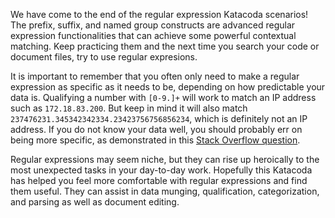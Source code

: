 We have come to the end of the regular expression Katacoda scenarios! The prefix, suffix, and named group constructs are advanced regular expression functionalities that can achieve some powerful contextual matching. Keep practicing them and the next time you search your code or document files, try to use regular expresions.

It is important to remember that you often only need to make a regular expression as specific as it needs to be, depending on how predictable your data is. Qualifying a number with `[0-9.]+` will work to match an IP address such as `172.18.83.200`. But keep in mind it will also match `237476231.345342342334.23423756756856234`, which is definitely not an IP address. If you do not know your data well, you should probably err on being more specific, as demonstrated in this [Stack Overflow question](https://stackoverflow.com/questions/5284147/validating-ipv4-addresses-with-regexp).

Regular expressions may seem niche, but they can rise up heroically to the most unexpected tasks in your day-to-day work. Hopefully this Katacoda has helped you feel more comfortable with regular expressions and find them useful. They can assist in data munging, qualification, categorization, and parsing as well as document editing.